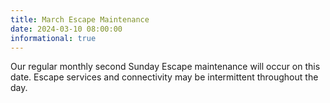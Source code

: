 ```yaml
---
title: March Escape Maintenance 
date: 2024-03-10 08:00:00
informational: true
---
```


Our regular monthly second Sunday Escape maintenance will occur on this date. Escape services and connectivity may be intermittent throughout the day.
